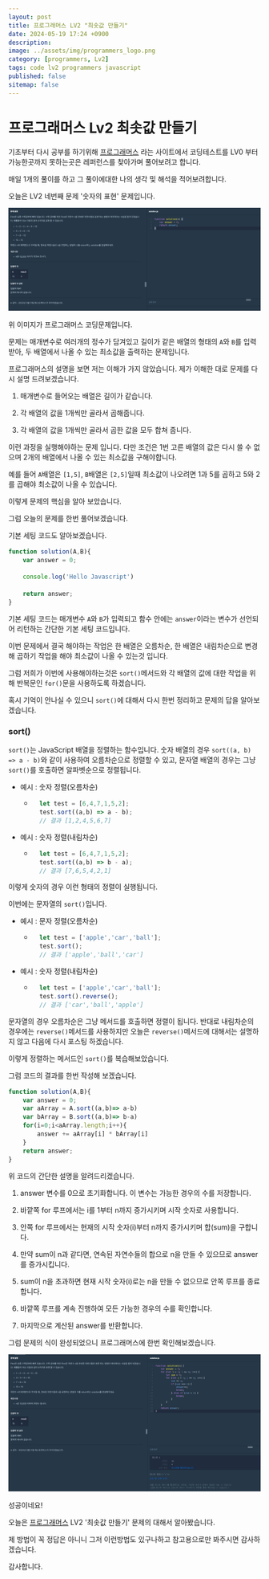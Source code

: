 ```yaml
---
layout: post
title: 프로그래머스 LV2 "최솟값 만들기"
date: 2024-05-19 17:24 +0900
description: 
image: ../assets/img/programmers_logo.png
category: [programmers, Lv2]
tags: code lv2 programmers javascript
published: false
sitemap: false
---
```


# 프로그래머스 Lv2 최솟값 만들기

  기초부터 다시 공부를 하기위해 [프로그래머스](https://programmers.co.kr/) 라는 사이트에서
  코딩테스트를 LV0 부터 가능한곳까지 못하는곳은 레퍼런스를 찾아가며 풀어보려고 합니다.

  매일 1개의 풀이를 하고 그 풀이에대한 나의 생각 및 해석을 적어보려합니다.

  오늘은 LV2 네번째 문제 '숫자의 표현' 문제입니다.

  ![프로그래머스 이미지](/assets/img//post44_01.png)

  위 이미지가 프로그래머스 코딩문제입니다.
  
  문제는 매개변수로 여러개의 정수가 담겨있고 길이가 같은 배열의 형태의 `A`와 `B`를 입력받아, 두 배열에서 나올 수 있는 최소값을 출력하는 문제입니다.

  프로그래머스의 설명을 보면 저는 이해가 가지 않았습니다. 제가 이해한 대로 문제를 다시 설명 드려보겠습니다.

  1. 매개변수로 들어오는 배열은 길이가 같습니다.

  2. 각 배열의 값을 1개씩만 골라서 곱해줍니다.

  3. 각 배열의 값을 1개씩만 골라서 곱한 값을 모두 합쳐 줍니다.

  이런 과정을 실행해야하는 문제 입니다. 다만 조건은 1번 고른 배열의 값은 다시 쓸 수 없으며
  2개의 배열에서 나올 수 있는 최소값을 구해야합니다.

  예를 들어 `A`배열은 `[1,5]`, `B`배열은 `[2,5]`일때
  최소값이 나오려면 1과 5를 곱하고 5와 2를 곱해야 최소값이 나올 수 있습니다.

  이렇게 문제의 핵심을 알아 보았습니다.

  그럼 오늘의 문제를 한번 풀어보겠습니다.

  기본 세팅 코드도 알아보겠습니다.

```javascript
function solution(A,B){
    var answer = 0;

    console.log('Hello Javascript')

    return answer;
}
```

기본 세팅 코드는 매개변수 `A`와 `B`가 입력되고 함수 안에는 `answer`이라는 변수가 선언되어 리턴하는 간단한 기본 세팅 코드입니다.

이번 문제에서 결국 해야하는 작업은 한 배열은 오름차순, 한 배열은 내림차순으로 변경해 곱하기 작업을 해야 최소값이 나올 수 있는것 입니다.

그럼 저희가 이번에 사용해야하는것은 `sort()`메서드와 각 배열의 값에 대한 작업을 위해 반복문인 `for()`문을 사용하도록 하겠습니다.

혹시 기억이 안나실 수 있으니 `sort()`에 대해서 다시 한번 정리하고 문제의 답을 알아보겠습니다.

### sort() 
`sort()`는 JavaScript 배열을 정렬하는 함수입니다. 숫자 배열의 경우 `sort((a, b) => a - b)`와 같이 사용하여 오름차순으로 정렬할 수 있고, 문자열 배열의 경우는 그냥 `sort()`를 호출하면 알파벳순으로 정렬됩니다.

+ 예시 : 숫자 정렬(오름차순)
  + ```javascript
      let test = [6,4,7,1,5,2];
      test.sort((a,b) => a - b);
      // 결과 [1,2,4,5,6,7]
    ```

+ 예시 : 숫자 정렬(내림차순)
  + ```javascript
      let test = [6,4,7,1,5,2];
      test.sort((a,b) => b - a);
      // 결과 [7,6,5,4,2,1]
    ```
이렇게 숫자의 경우 이런 형태의 정렬이 실행됩니다.

이번에는 문자열의 `sort()`입니다.

+ 예시 : 문자 정렬(오름차순)
  + ```javascript
      let test = ['apple','car','ball'];
      test.sort();
      // 결과 ['apple','ball','car']
    ```

+ 예시 : 숫자 정렬(내림차순)
  + ```javascript
      let test = ['apple','car','ball'];
      test.sort().reverse();
      // 결과 ['car','ball','apple']
    ```
문자열의 경우 오름차순은 그냥 메서드를 호출하면 정렬이 됩니다.
반대로 내림차순의 경우에는 `reverse()`메서드를 사용하지만 오늘은 `reverse()`메서드에 대해서는 설명하지 않고 다음에 다시 포스팅 하겠습니다.

이렇게 정렬하는 메서드인 `sort()`를 복습해보았습니다.

그럼 코드의 결과를 한번 작성해 보겠습니다.

```javascript
function solution(A,B){
    var answer = 0;
    var aArray = A.sort((a,b)=> a-b)
    var bArray = B.sort((a,b)=> b-a)
    for(i=0;i<aArray.length;i++){
        answer += aArray[i] * bArray[i]
    }
    return answer;
}
```
위 코드의 간단한 설명을 알려드리겠습니다.

1. answer 변수를 0으로 초기화합니다. 이 변수는 가능한 경우의 수를 저장합니다.

2. 바깥쪽 for 루프에서는 i를 1부터 n까지 증가시키며 시작 숫자로 사용합니다.

3. 안쪽 for 루프에서는 현재의 시작 숫자(i)부터 n까지 증가시키며 합(sum)을 구합니다.

4. 만약 sum이 n과 같다면, 연속된 자연수들의 합으로 n을 만들 수 있으므로 answer를 증가시킵니다.

5. sum이 n을 초과하면 현재 시작 숫자(i)로는 n을 만들 수 없으므로 안쪽 루프를 종료합니다.

6. 바깥쪽 루프를 계속 진행하여 모든 가능한 경우의 수를 확인합니다.

7. 마지막으로 계산된 answer를 반환합니다.

그럼 문제의 식이 완성되었으니 프로그래머스에 한번 확인해보겠습니다.

![프로그래머스 이미지](/assets/img//post44_02.png)

성공이네요!

오늘은 [프로그래머스](https://programmers.co.kr/) LV2 '최솟값 만들기' 문제의 대해서 알아봤습니다.

제 방법이 꼭 정답은 아니니 그저 이런방법도 있구나하고 참고용으로만 봐주시면 감사하겠습니다.

감사합니다.